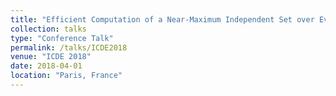 ```yaml
---
title: "Efficient Computation of a Near-Maximum Independent Set over Evolving Graphs"
collection: talks
type: "Conference Talk"
permalink: /talks/ICDE2018
venue: "ICDE 2018"
date: 2018-04-01
location: "Paris, France"
---
```


